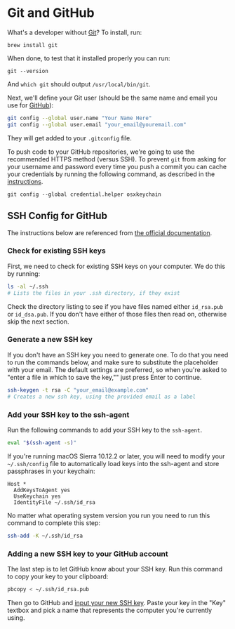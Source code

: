 # Git and GitHub

What's a developer without [Git](http://git-scm.com/)? To install, run:

    brew install git

When done, to test that it installed properly you can run:

    git --version

And `which git` should output `/usr/local/bin/git`.

Next, we'll define your Git user (should be the same name and email you use for
[GitHub](https://github.com/)):

```sh
git config --global user.name "Your Name Here"
git config --global user.email "your_email@youremail.com"
```

They will get added to your `.gitconfig` file.

To push code to your GitHub repositories, we're going to use the recommended
HTTPS method (versus SSH). To prevent `git` from asking for your username and
password every time you push a commit you can cache your credentials by running
the following command, as described in the
[instructions](https://help.github.com/articles/caching-your-github-password-in-git/).

    git config --global credential.helper osxkeychain

## SSH Config for GitHub

The instructions below are referenced from [the official
documentation](https://help.github.com/articles/generating-ssh-keys).

### Check for existing SSH keys

First, we need to check for existing SSH keys on your computer. We do this by
running:

```sh
ls -al ~/.ssh
# Lists the files in your .ssh directory, if they exist
```

Check the directory listing to see if you have files named either `id_rsa.pub`
or `id_dsa.pub`. If you don't have either of those files then read on,
otherwise skip the next section.

### Generate a new SSH key

If you don't have an SSH key you need to generate one. To do that you need to
run the commands below, and make sure to substitute the placeholder with your
email. The default settings are preferred, so when you're asked to "enter a
file in which to save the key,"" just press Enter to continue.

```sh
ssh-keygen -t rsa -C "your_email@example.com"
# Creates a new ssh key, using the provided email as a label
```

### Add your SSH key to the ssh-agent

Run the following commands to add your SSH key to the `ssh-agent`.

```sh
eval "$(ssh-agent -s)"
```

If you're running macOS Sierra 10.12.2 or later, you will need to modify your
`~/.ssh/config` file to automatically load keys into the ssh-agent and store
passphrases in your keychain:

```keychain
Host *
  AddKeysToAgent yes
  UseKeychain yes
  IdentityFile ~/.ssh/id_rsa
```

No matter what operating system version you run you need to run this command to
complete this step:

```sh
ssh-add -K ~/.ssh/id_rsa
```

### Adding a new SSH key to your GitHub account

The last step is to let GitHub know about your SSH key. Run this command to copy your key to your clipboard:

```sh
pbcopy < ~/.ssh/id_rsa.pub
```

Then go to GitHub and [input your new SSH
key](https://github.com/settings/ssh/new). Paste your key in the "Key" textbox
and pick a name that represents the computer you're currently using.
